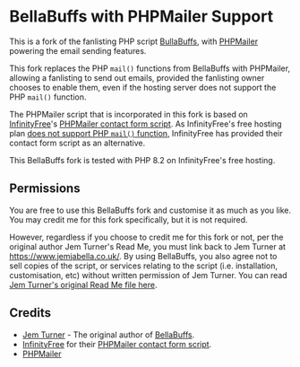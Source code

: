 # BellaBuffs with PHPMailer Support

This is a fork of the fanlisting PHP script [BullaBuffs](https://github.com/jemjabella/BellaBuffs), with [PHPMailer](https://github.com/PHPMailer/PHPMailer) powering the email sending features.

This fork replaces the PHP `mail()` functions from BellaBuffs with PHPMailer, allowing a fanlisting to send out emails, provided the fanlisting owner chooses to enable them, even if the hosting server does not support the PHP `mail()` function.

The PHPMailer script that is incorporated in this fork is based on [InfinityFree](https://www.infinityfree.com/)'s [PHPMailer contact form script](https://github.com/InfinityFreeHosting/contactform). As InfinityFree's free hosting plan [does not support PHP `mail()` function](https://forum.infinityfree.com/t/sending-email-from-your-website-php-mail/49242), InfinityFree has provided their contact form script as an alternative.

This BellaBuffs fork is tested with PHP 8.2 on InfinityFree's free hosting.

## Permissions

You are free to use this BellaBuffs fork and customise it as much as you like. You may credit me for this fork specifically, but it is not required.

However, regardless if you choose to credit me for this fork or not, per the original author Jem Turner's Read Me, you must link back to Jem Turner at https://www.jemjabella.co.uk/. By using BellaBuffs, you also agree not to sell copies of the script, or services relating to the script (i.e. installation, customisation, etc) without written permission of Jem Turner. You can read [Jem Turner's original Read Me file here](https://github.com/helenclx/BellaBuffs-PHPMailer/blob/master/README-original.txt).

## Credits
* [Jem Turner](https://www.jemjabella.co.uk/) - The original author of [BellaBuffs](https://www.jemjabella.co.uk/scripts/bellabuffs/).
* [InfinityFree](https://www.infinityfree.com/) for their [PHPMailer contact form script](https://github.com/PHPMailer/PHPMailer).
* [PHPMailer](https://github.com/PHPMailer/PHPMailer)